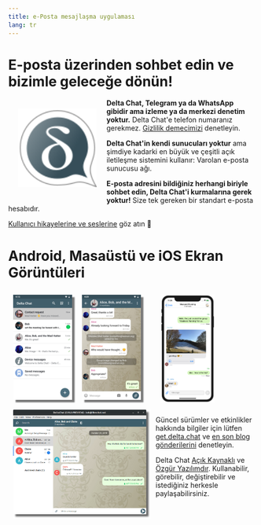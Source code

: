 ```yaml
---
title: e-Posta mesajlaşma uygulaması
lang: tr
---
```


# E-posta üzerinden sohbet edin ve bizimle geleceğe dönün!

<img src="../assets/logos/delta-chat.svg" width="160" style="float: left; margin: 20px;" alt="The Delta Chat logo" />

**Delta Chat, Telegram ya da WhatsApp gibidir ama izleme ya da merkezi denetim yoktur.**
Delta Chat'e telefon numaranız gerekmez. [Gizlilik demecimizi](gdpr) denetleyin.

**Delta Chat'in kendi sunucuları yoktur** ama şimdiye kadarki en büyük ve çeşitli açık iletileşme 
sistemini kullanır: Varolan e-posta sunucusu ağı.

**E-posta adresini bildiğiniz herhangi biriyle sohbet edin, Delta Chat'i kurmalarına gerek yoktur!** 
Size tek gereken bir standart e-posta hesabıdır.

[Kullanıcı hikayelerine ve seslerine](user-voices) göz atın 📣


# Android, Masaüstü ve iOS Ekran Görüntüleri 

<img src="../assets/blog/screenshots/2019-12-17-delta-chat-google-play-release-chat-list-light.png" width="120" 
style="float: left; margin: 10px;display: block;box-shadow: 5px 5px 2px #777;" alt="A screenshot of Delta Chat on Android showing chat list" /> 
<img src="../assets/blog/screenshots/2019-12-17-delta-chat-google-play-release-group-light.png" width="120" 
style="float: left; margin: 10px;display: block;box-shadow: 5px 5px 2px #777;" alt="A screenshot of Delta Chat on Android showing a chat" /> 

<img src="../assets/blog/desktop-screenshot.png" width="280" style="float:left; margin: 10px" alt="A screenshot of Delta Chat on desktop" /> 

<img src="../assets/blog/screenshots/2020-01-09-delta-chat-iOS-weekend-group-chat.png" width="110" style="margin: 10px" alt="A screenshot of Delta Chat on IOS" /> 

Güncel sürümler ve etkinlikler hakkında bilgiler için
lütfen [get.delta.chat](https://get.delta.chat) ve [en son blog gönderilerini](blog) denetleyin. 

Delta Chat [Açık Kaynaklı](https://tr.wikipedia.org/wiki/A%C3%A7%C4%B1k_kaynak)
ve [Özgür Yazılımdır](https://tr.wikipedia.org/wiki/%C3%96zg%C3%BCr_yaz%C4%B1l%C4%B1m).  Kullanabilir,
görebilir, değiştirebilir ve istediğiniz herkesle paylaşabilirsiniz.
